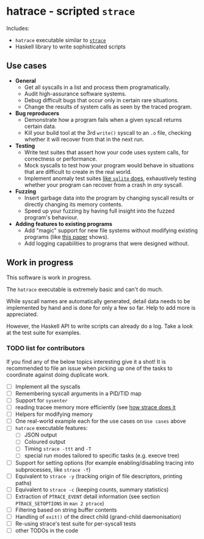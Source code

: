# hatrace - scripted `strace`

Includes:

* `hatrace` executable similar to [`strace`](https://strace.io/)
* Haskell library to write sophisticated scripts

## Use cases

* **General**
  * Get all syscalls in a list and process them programatically.
  * Audit high-assurance software systems.
  * Debug difficult bugs that occur only in certain rare situations.
  * Change the results of system calls as seen by the traced program.
* **Bug reproducers**
  * Demonstrate how a program fails when a given syscall returns certain data.
  * Kill your build tool at the 3rd `write()` syscall to an `.o` file, checking whether it will recover from that in the next run.
* **Testing**
  * Write test suites that assert how your code uses system calls, for correctness or performance.
  * Mock syscalls to test how your program would behave in situations that are difficult to create in the real world.
  * Implement anomaly test suites [like `sqlite` does](https://www.sqlite.org/testing.html#i_o_error_testing), exhaustively testing whether your program can recover from a crash in _any_ syscall.
* **Fuzzing**
  * Insert garbage data into the program by changing syscall results or directly changing its memory contents.
  * Speed up your fuzzing by having full insight into the fuzzed program's behaviour.
* **Adding features to existing programs**
  * Add "magic" support for new file systems without modifying existing programs (like [this paper](https://www.usenix.org/legacy/events/expcs07/papers/22-spillane.pdf) shows).
  * Add logging capabilities to programs that were designed without.

## Work in progress

This software is work in progress.

The `hatrace` executable is extremely basic and can't do much.

While syscall names are automatically generated, detail data needs to be implemented by hand and is done for only a few so far.
Help to add more is appreciated.

However, the Haskell API to write scripts can already do a log. Take a look at the test suite for examples.

### TODO list for contributors

If you find any of the below topics interesting give it a shot!
It is recommended to file an issue when picking up one of the tasks to coordinate against doing duplicate work.

* [ ] Implement all the syscalls
* [ ] Remembering syscall arguments in a PID/TID map
* [ ] Support for `sysenter`
* [ ] reading tracee memory more efficiently (see [how strace does it](https://github.com/strace/strace/blob/d091f1a9e27756b3c399da1c500c915f473a56f3/ucopy.c#L45)
* [ ] Helpers for modifying memory
* [ ] One real-world example each for the use cases on `Use cases` above
* [ ] `hatrace` executable features:
  * [ ] JSON output
  * [ ] Coloured output
  * [ ] Timing `strace -ttt` and `-T`
  * [ ] special run modes tailored to specific tasks (e.g. execve tree)
* [ ] Support for setting options (for example enabling/disabling tracing into subprocesses, like `strace -f`)
* [ ] Equivalent to `strace -y` (tracking origin of file descriptors, printing paths)
* [ ] Equivalent to `strace -c` (keeping counts, summary statistics)
* [ ] Extraction of `PTRACE_EVENT` detail information (see section `PTRACE_SETOPTIONS` in `man 2 ptrace`)
* [ ] Filtering based on string buffer contents
* [ ] Handling of `exit()` of the direct child (grand-child daemonisation)
* [ ] Re-using strace's test suite for per-syscall tests
* [ ] other TODOs in the code
